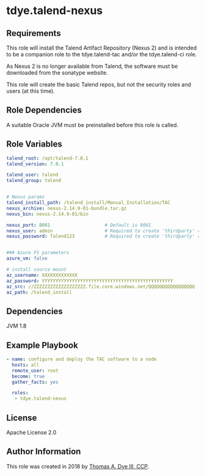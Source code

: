 # tdye.talend-nexus

Requirements
------------

This role will install the Talend Artifact Repository (Nexus 2) and is intended to be a companion role to the tdye.talend-tac and/or the 
tdye.talend-ci role.  

As Nexus 2 is no longer available from Talend, the software must be downloaded from the sonatype website.  

This role will create the basic Talend repos, but not the security roles and users (at this time).


Role Dependencies
-----------------

A suitable Oracle JVM must be preinstalled before this role is called.

Role Variables
--------------

```yaml
talend_root: /opt/talend-7.0.1
talend_version: 7.0.1

talend_user: talend
talend_group: talend


# Nexus params
talend_install_path: /talend_install/Manual_Installation/TAC
nexus_archive: nexus-2.14.9-01-bundle.tar.gz
nexus_bin: nexus-2.14.9-01/bin

nexus_port: 8081                    # Default is 8081
nexus_user: admin					# Required to create 'thirdparty' repo
nexus_password: Talend123			# Required to create 'thirdparty' repo


### Azure FS parameters
azure_vm: false

# install source mount
az_username: XXXXXXXXXXXXX
az_password: YYYYYYYYYYYYYYYYYYYYYYYYYYYYYYYYYYYYYYYYYYYYYYYY
az_src: //ZZZZZZZZZZZZZZZZZZZ.file.core.windows.net/QQQQQQQQQQQQQQQQQ
az_path: /talend_install

```

Dependencies
------------
JVM 1.8


Example Playbook
----------------

```yaml
- name: configure and deploy the TAC software to a node
  hosts: all
  remote_user: root
  become: true
  gather_facts: yes

  roles:
   - tdye.talend-nexus
```

License
-------

Apache License 2.0

Author Information
------------------

This role was created in 2018 by [Thomas A. Dye III, CCP](https://github.com/tdye).

